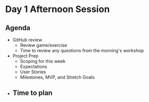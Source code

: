 # Day 1 Afternoon Session

## Agenda

- GitHub review
  - Review game/exercise
  - Time to review any questions from the morning's workshop
- Project Prep
  - Scoping for this week
  - Expectations
  - User Stories
  - Milestones, MVP, and Stretch Goals
- Time to plan
  - 